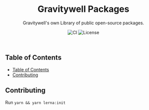 <h1 align="center">Gravitywell Packages</h1>
<p align="center">Gravitywell's own Library of public open-source packages.</p>
<p align="center">
  <img src="https://img.shields.io/github/workflow/status/GravitywellUK/packages/CI/master" alt="CI" />
  <img src="https://img.shields.io/github/license/gravitywelluk/packages" alt="License" />
</p>
<br />

## Table of Contents
- [Table of Contents](#table-of-contents)
- [Contributing](#contributing)

## Contributing

Run `yarn && yarn lerna:init`